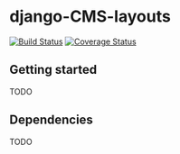 django-CMS-layouts
==============

[![Build Status](https://travis-ci.org/laurafeier/django-cms-layouts.svg?branch=master)](https://travis-ci.org/laurafeier/django-cms-layouts)
[![Coverage Status](https://coveralls.io/repos/laurafeier/django-cms-layouts/badge.png?branch=master)](https://coveralls.io/r/laurafeier/django-cms-layouts?branch=master)

Getting started
---------------

TODO


Dependencies
------------

TODO
